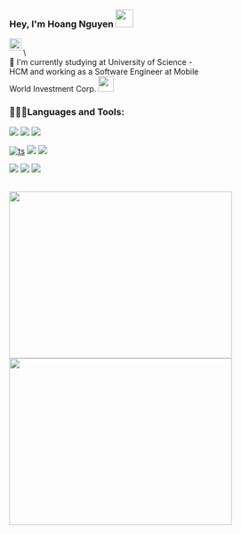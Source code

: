 ### Hey, I'm Hoang Nguyen <img src="https://emojis.slackmojis.com/emojis/images/1643515259/12806/meow_attention.png?1643515259" width="32px" />

<a href="https://github.com/nm-hoang">
  <img align="left" alt="Github" width="22px" src="https://cdn.jsdelivr.net/npm/simple-icons@v3/icons/github.svg" />
</a>

<br/>
\
<div style="width: 70%">
🔭 I'm currently studying at University of Science - HCM and working as a Software Engineer at Mobile World Investment Corp. <img src="https://emojis.slackmojis.com/emojis/images/1643512180/37068/gentleman_cat.png?1643512180" width="28px" />
</div>


 ### 👨🏻‍💻Languages and Tools:

 [![](https://img.shields.io/badge/Figma-F24E1E?style=for-the-badge&logo=figma&logoColor=white)](https://github.com/nm-hoang) 
  [![](https://img.shields.io/badge/.NET-512BD4?style=for-the-badge&logo=dotnet&logoColor=white)](https://github.com/nm-hoang)
  [![](https://img.shields.io/badge/PostgreSQL-316192?style=for-the-badge&logo=postgresql&logoColor=white)](https://github.com/nm-hoang)

 [![ts](https://img.shields.io/badge/TypeScript-007ACC?style=for-the-badge&logo=typescript&logoColor=white)](https://github.com/nm-hoang)
 [![](https://img.shields.io/badge/React-20232A?style=for-the-badge&logo=react&logoColor=61DAFB)](https://github.com/nm-hoang)
 [![](https://img.shields.io/badge/Angular-DD0031?style=for-the-badge&logo=angular&logoColor=white)](https://github.com/nm-hoang)


 [![](https://img.shields.io/badge/Sass-CC6699?style=for-the-badge&logo=sass&logoColor=white)](https://github.com/nm-hoang)
 [![](https://img.shields.io/badge/HTML5-E34F26?style=for-the-badge&logo=html5&logoColor=white)](https://github.com/nm-hoang)
 [![](https://img.shields.io/badge/GIT-E44C30?style=for-the-badge&logo=git&logoColor=white)](https://github.com/nm-hoang)

<br/>
<div style="float:left"> 
<img src="https://media.giphy.com/media/xUA7bdpLxQhsSQdyog/giphy.gif" width="400" height="300" />
<img src="https://media.giphy.com/media/LmNwrBhejkK9EFP504/giphy.gif" width="400" height="300" />
</div>

